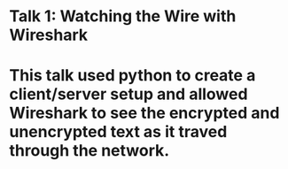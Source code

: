 <h1>Talk 1: Watching the Wire with Wireshark<h1>
<p>This talk used python to create a client/server setup and allowed Wireshark to see the encrypted and unencrypted text as it traved through the network.</p>

